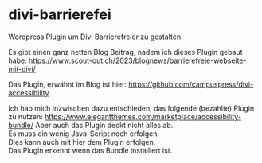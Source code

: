 # divi-barrierefei
Wordpress Plugin um Divi Barrierefreier zu gestalten

Es gibt einen ganz netten Blog Beitrag, nadem ich dieses Plugin gebaut habe: https://www.scout-out.ch/2023/blognews/barrierefreie-webseite-mit-divi/

Das Plugin, erwähnt im Blog ist hier: https://github.com/campuspress/divi-accessibility

Ich hab mich inzwischen dazu entschieden, das folgende (bezahlte) Plugin zu nutzen:  https://www.elegantthemes.com/marketplace/accessibility-bundle/
Aber auch das Plugin deckt nicht alles ab.  
Es muss ein wenig Java-Script noch erfolgen.  
Dies kann auch mit hier dem Plugin erfolgen.  
Das Plugin erkennt wenn das Bundle installiert ist.